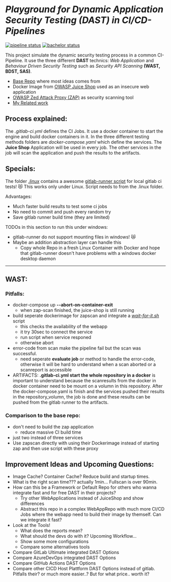 # ***Playground for Dynamic Application Security Testing (DAST) in CI/CD-Pipelines***
[![pipeline status](https://gitlab.com/dymi/ci-sec/badges/master/pipeline.svg)](https://gitlab.com/dymi/ci-sec/-/commits/master)
[![bachelor status](https://img.shields.io/badge/bachelor-pending-lightgrey)](https://gitlab.com/dymi/transferleistungen/-/tree/master)

This project simulate the dynamic security testing process in a common CI-Pipeline.
It use the three different **DAST** technics: *Web Application* and *Behaviour Driven Security Testing* such as *Security API Scanning* **(WAST, BDST, SAS)**.
* [Base Repo](https://gitlab.com/rvbuijtenen/continuous-security/-/tree/master) where most ideas comes from
* Docker Image from [OWASP Juice Shop](https://github.com/juice-shop/juice-shop) used as an insecure web application
* [OWASP Zed Attack Proxy (ZAP)](https://github.com/zaproxy/zaproxy) as security scanning tool
* [My Related work](https://gitlab.com/dymi/transferleistungen/-/tree/master)

## Process explained:
The *.gitlab-ci.yml* defines the CI Jobs. It use a docker container to start the engine and build docker containers in it. In the three different testing methods folders are *docker-compose.yaml* which define the services. The **Juice Shop** Application will be used in every job. The other services in the job will scan the application and push the results to the artifacts.

## Specials:
The folder [*.linux*](.linux) contains a awesome [gitlab-runner script](.linux/run-local-gitlab-runner.sh) for local gitlab ci tests! :heart_eyes_cat:
This works only under Linux. Script needs to from the .linux folder.

Advantages:
* Much faster build results to test some ci jobs
* No need to commit and push every random try
* Save gitlab runner build time (they are limited)

TODOs in this section to run this under windows:
* gitlab-runner do not support mounting files in windows! :crying_cat_face:
* Maybe an addition abstraction layer can handle this
  * Copy whole Repo in a fresh Linux Container with Docker and hope that gitlab-runner doesn't have problems with a windows docker desktop daemon
___
## WAST:

### Pitfalls:

* docker-compose up **--abort-on-container-exit**
  * when zap-scan finished, the juice-shop is still running
* build seperate dockerimage for zapscan and integrate a *[wait-for-it.sh](https://github.com/vishnubob/wait-for-it)* script
  * this checks the availability of the webapp
  * it try 30sec to connect the service
  * run script when service responed
  * otherwise abort
* error-code from scan make the pipeline fail but the scan was successful.
  * need seperate **evaluate job** or method to handle the error-code, otherwise it will be hard to understand when a scan aborted or a scanreport is accessible 
* ARTIFACTS: **.gitlab-ci.yml start the whole repository in a docker** is important to understand because the scanresults from the docker in docker container need to be mount on a volumn in this repository. After the docker-compose.yaml is finish and the services pushed their results in the repository_volumn, the job is done and these results can be pushed from the gitlab runner to the artifacts.

### Comparison to the base repo:
* don't need to build the zap application
  * reduce massive CI build time
* just two instead of three services
* Use zapscan directly with using their Dockerimage instead of starting zap and then use script with these proxy 

## Improvement Ideas and Upcoming Questions:
* Image Cache? Container Cache? Reduce build and startup times. 
* What is the right scan time??? actually 1min... Fullscan is over 90min.
* How can this be a Framework or Default Repo for others who wanna integrate fast and for free DAST in their projects? 
  * Try other WebApplications instead of JuiceShop and show differences
  * Abstract this repo in a complex WebAppRepo with much more CI/CD Jobs where the webapp need to build their image by themself. Can we integrate it fast? 
* Look at the Tools!
  * What does the reports mean?
  * What should the devs do with it? Upcoming Workflow...
  * Show some more configurations
  * Compare some alternatives tools
* Compare GitLab Ultimate integrated DAST Options
* Compare AzureDevOps integrated DAST Options
* Compare GitHub Actions DAST Options
* Compare other CICD Host Plattform DAST Options instead of gitlab. Pitfalls their? or much more easier..? But for what price.. worth it?
